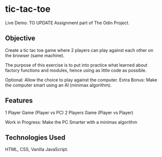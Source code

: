 # tic-tac-toe

Live Demo: TO UPDATE
Assignment part of The Odin Project.

## Objective

Create a tic tac toe game where 2 players can play against each other on the browser (same machine). 

The purpose of this exercise is to put into practice what learned about factory functions and modules, hence using as little code as possible.

Optional: Allow the choice to play against the computer. 
Extra Bonus: Make the computer smart using an AI (minimax algorithm).

## Features

1 Player Game (Player vs PC)
2 Players Game (Player vs Player)

Work in Progress: Make the PC Smarter with a minimax algorithm

## Technologies Used
HTML, CSS, Vanilla JavaScript.


